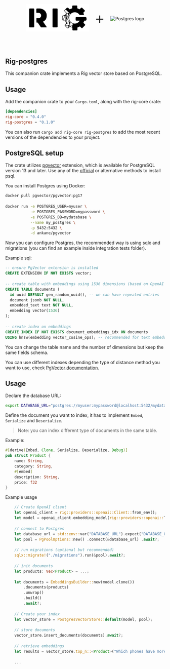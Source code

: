 <div style="display: flex; align-items: center; justify-content: center;">
    <picture>
        <source media="(prefers-color-scheme: dark)" srcset="../img/rig_logo_dark.svg">
        <source media="(prefers-color-scheme: light)" srcset="../img/rig_logo.svg">
        <img src="../img/rig_logo.svg" width="200" alt="Rig logo">
    </picture>
    <span style="font-size: 48px; margin: 0 20px; font-weight: regular; font-family: Open Sans, sans-serif;"> + </span>
    <picture>
        <source srcset="https://www.postgresql.org/media/img/about/press/elephant.png">
        <img src="https://www.postgresql.org/media/img/about/press/elephant.png" width="200" alt="Postgres logo">
    </picture>
</div>

<br><br>

## Rig-postgres

This companion crate implements a Rig vector store based on PostgreSQL.

## Usage

Add the companion crate to your `Cargo.toml`, along with the rig-core crate:

```toml
[dependencies]
rig-core = "0.4.0"
rig-postgres = "0.1.0"
```

You can also run `cargo add rig-core rig-postgres` to add the most recent versions of the dependencies to your project.

## PostgreSQL setup

The crate utilizes [pgvector](https://github.com/pgvector/pgvector) extension, which is available for PostgreSQL version 13 and later. Use any of the [official](https://www.postgresql.org/download/) or alternative methods to install psql.

You can install Postgres using Docker:

```sh
docker pull pgvector/pgvector:pg17

docker run -e POSTGRES_USER=myuser \
           -e POSTGRES_PASSWORD=mypassword \
           -e POSTGRES_DB=mydatabase \
           --name my_postgres \
           -p 5432:5432 \
           -d ankane/pgvector
```

Now you can configure Postgres, the recommended way is using sqlx and migrations (you can find an example inside integration tests folder).

Example sql:

```sql
-- ensure PgVector extension is installed
CREATE EXTENSION IF NOT EXISTS vector;

-- create table with embeddings using 1536 dimensions (based on OpenAI model text-embedding-3-small)
CREATE TABLE documents (
  id uuid DEFAULT gen_random_uuid(), -- we can have repeated entries
  document jsonb NOT NULL,
  embedded_text text NOT NULL,
  embedding vector(1536)
);

-- create index on embeddings
CREATE INDEX IF NOT EXISTS document_embeddings_idx ON documents
USING hnsw(embedding vector_cosine_ops); -- recommended for text embeddings

```

You can change the table name and the number of dimensions but keep the same fields schema.

You can use different indexes depending the type of distance method you want to use, check [PgVector documentation](https://github.com/pgvector/pgvector?tab=readme-ov-file#querying).

## Usage

Declare the database URL:

```sh
export DATABASE_URL="postgres://myuser:mypassword@localhost:5432/mydatabase"
```

Define the document you want to index, it has to implement `Embed`, `Serialize` and `Deserialize`.

> Note: you can index different type of documents in the same table.

Example:

```rust
#[derive(Embed, Clone, Serialize, Deserialize, Debug)]
pub struct Product {
    name: String,
    category: String,
    #[embed]
    description: String,
    price: f32
}
```

Example usage

```rust
    // Create OpenAI client
    let openai_client = rig::providers::openai::Client::from_env();
    let model = openai_client.embedding_model(rig::providers::openai::TEXT_EMBEDDING_3_SMALL);

    // connect to Postgres
    let database_url = std::env::var("DATABASE_URL").expect("DATABASE_URL not set");
    let pool = PgPoolOptions::new() .connect(&database_url) .await?;

    // run migrations (optional but recommended)
    sqlx::migrate!("./migrations").run(&pool).await?;

    // init documents
    let products: Vec<Product> = ...;

    let documents = EmbeddingsBuilder::new(model.clone())
        .documents(products)
        .unwrap()
        .build()
        .await?;

    // Create your index
    let vector_store = PostgresVectorStore::default(model, pool);

    // store documents
    vector_store.insert_documents(documents).await?;

    // retrieve embeddings
    let results = vector_store.top_n::<Product>("Which phones have more than 16Gb and support 5G", 50).await?

    ...

```
